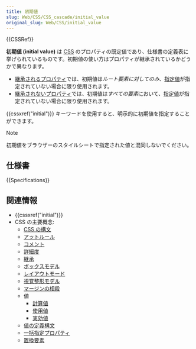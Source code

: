 ```yaml
---
title: 初期値
slug: Web/CSS/CSS_cascade/initial_value
original_slug: Web/CSS/initial_value
---
```


{{CSSRef}}

**初期値 (initial value)** は [CSS](/ja/docs/Web/CSS) のプロパティの既定値であり、仕様書の定義表に挙げられているものです。初期値の使い方はプロパティが継承されているかどうかで異なります。

- [継承されるプロパティ](/ja/docs/Web/CSS/CSS_cascade/Inheritance#inherited_properties)では、初期値は*ルート要素に対してのみ*、[指定値](/ja/docs/Web/CSS/CSS_cascade/specified_value)が指定されていない場合に限り使用されます。
- [継承されないプロパティ](/ja/docs/Web/CSS/CSS_cascade/Inheritance#non-inherited_properties)では、初期値は*すべての要素*において、[指定値](/ja/docs/Web/CSS/CSS_cascade/specified_value)が指定されていない場合に限り使用されます。

{{cssxref("initial")}} キーワードを使用すると、明示的に初期値を指定することができます。

> [!NOTE]
> 初期値をブラウザーのスタイルシートで指定された値と混同しないでください。

## 仕様書

{{Specifications}}

## 関連情報

- {{cssxref("initial")}}
- CSS の主要概念:
  - [CSS の構文](/ja/docs/Web/CSS/CSS_syntax/Syntax)
  - [アットルール](/ja/docs/Web/CSS/CSS_syntax/At-rule)
  - [コメント](/ja/docs/Web/CSS/CSS_syntax/Comments)
  - [詳細度](/ja/docs/Web/CSS/CSS_cascade/Specificity)
  - [継承](/ja/docs/Web/CSS/CSS_cascade/Inheritance)
  - [ボックスモデル](/ja/docs/Web/CSS/CSS_box_model/Introduction_to_the_CSS_box_model)
  - [レイアウトモード](/ja/docs/Web/CSS/Layout_mode)
  - [視覚整形モデル](/ja/docs/Web/CSS/Visual_formatting_model)
  - [マージンの相殺](/ja/docs/Web/CSS/CSS_box_model/Mastering_margin_collapsing)
  - 値
    - [計算値](/ja/docs/Web/CSS/CSS_cascade/computed_value)
    - [使用値](/ja/docs/Web/CSS/CSS_cascade/used_value)
    - [実効値](/ja/docs/Web/CSS/CSS_cascade/actual_value)
  - [値の定義構文](/ja/docs/Web/CSS/CSS_Values_and_Units/Value_definition_syntax)
  - [一括指定プロパティ](/ja/docs/Web/CSS/CSS_cascade/Shorthand_properties)
  - [置換要素](/ja/docs/Web/CSS/CSS_images/Replaced_element_properties)
